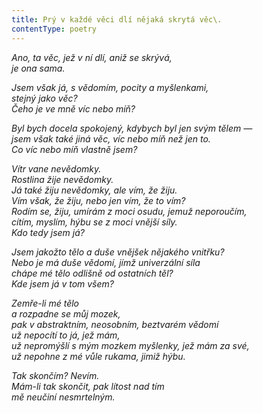 ```yaml
---
title: Prý v každé věci dlí nějaká skrytá věc\.
contentType: poetry
---
```


<section>

_Ano, ta věc, jež v ní dlí, aniž se skrývá,  
je ona sama._

</section>

<section>

_Jsem však já, s vědomím, pocity a myšlenkami,  
stejný jako věc?  
Čeho je ve mně víc nebo míň?_

</section>

<section>

_Byl bych docela spokojený, kdybych byl jen svým tělem —  
jsem však také jiná věc, víc nebo míň než jen to.  
Co víc nebo míň vlastně jsem?_

</section>

<section>

_Vítr vane nevědomky.  
Rostlina žije nevědomky.  
Já také žiju nevědomky, ale vím, že žiju.  
Vím však, že žiju, nebo jen vím, že to vím?  
Rodím se, žiju, umírám z moci osudu, jemuž neporoučím,  
cítím, myslím, hýbu se z moci vnější síly.  
Kdo tedy jsem já?_

</section>

<section>

_Jsem jakožto tělo a duše vnějšek nějakého vnitřku?  
Nebo je má duše vědomí, jímž univerzální síla  
chápe mé tělo odlišně od ostatních těl?  
Kde jsem já v tom všem?_

</section>

<section>

_Zemře-li mé tělo  
a rozpadne se můj mozek,  
pak v abstraktním, neosobním, beztvarém vědomí  
už nepocítí to já, jež mám,  
už nepromýšlí s mým mozkem myšlenky, jež mám za své,  
už nepohne z mé vůle rukama, jimiž hýbu._

</section>

<section>

_Tak skončím? Nevím.  
Mám-li tak skončit, pak lítost nad tím  
mě neučiní nesmrtelným._

</section>
